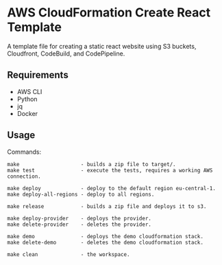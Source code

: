# AWS CloudFormation Create React Template
A template file for creating a static react website using S3 buckets, Cloudfront, CodeBuild, and CodePipeline.

## Requirements
- AWS CLI
- Python
- jq
- Docker

## Usage
Commands:
```
make                    - builds a zip file to target/.
make test               - execute the tests, requires a working AWS connection.

make deploy             - deploy to the default region eu-central-1.
make deploy-all-regions - deploy to all regions.

make release            - builds a zip file and deploys it to s3.

make deploy-provider    - deploys the provider.
make delete-provider    - deletes the provider.

make demo               - deploys the demo cloudformation stack.
make delete-demo        - deletes the demo cloudformation stack.

make clean              - the workspace.
```